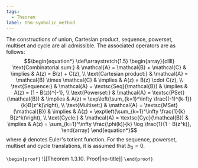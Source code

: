 ```yaml
---
tags:
  - Theorem
label: thm:symbolic_method
---
```

The constructions of union, Cartesian product, sequence, powerset, multiset and cycle are all admissible. The associated operators are as follows:
$$\begin{equation*}
\def\arraystretch{1.5}
\begin{array}{cllll}
\text{Combinatorial sum:} & \mathcal{A} = \mathcal{B} + \mathcal{C} & \implies & A(z) = B(z) + C(z), \\
\text{Cartesian product:} & \mathcal{A} = \mathcal{B} \times \mathcal{C} & \implies & A(z) = B(z) \cdot C(z), \\
\text{Sequence:} & \mathcal{A} = \textsc{Seq}(\mathcal{B}) & \implies & A(z) = (1 - B(z))^{-1}, \\
\text{Powerset:} & \mathcal{A} = \textsc{PSet}(\mathcal{B}) & \implies & A(z) = \exp\left(\sum_{k=1}^\infty \frac{(-1)^{k-1}}{k}B(z^k)\right), \\
\text{Multiset:} & \mathcal{A} = \textsc{MSet}(\mathcal{B}) & \implies & A(z) = \exp\left(\sum_{k=1}^\infty \frac{1}{k} B(z^k)\right), \\
\text{Cycle:} & \mathcal{A} = \textsc{Cyc}(\mathcal{B}) & \implies & A(z) = \sum_{k=1}^\infty \frac{\phi(k)}{k} \log \frac{1}{1 - B(z^k)},
\end{array}
\end{equation*}$$
where $\phi$ denotes Euler's totient function.
For the sequence, powerset, multiset and cycle translations, it is assumed that $b_0 = 0$.

`\begin{proof}`
![[Theorem 1.3.10. Proof|no-title]]
`\end{proof}`
